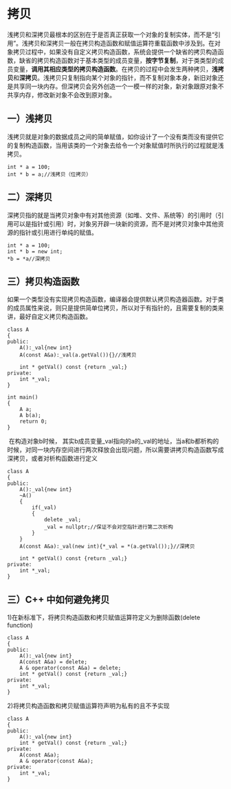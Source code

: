 # 拷贝

浅拷贝和深拷贝最根本的区别在于是否真正获取一个对象的复制实体，而不是“引用”。浅拷贝和深拷贝一般在拷贝构造函数和赋值运算符重载函数中涉及到。在对象拷贝过程中，如果没有自定义拷贝构造函数，系统会提供一个缺省的拷贝构造函数，缺省的拷贝构造函数对于基本类型的成员变量，**按字节复制**，对于类类型的成员变量，**调用其相应类型的拷贝构造函数**。在拷贝的过程中会发生两种拷贝，**浅拷贝**和**深拷贝**。浅拷贝只复制指向某个对象的指针，而不复制对象本身，新旧对象还是共享同一块内存。但深拷贝会另外创造一个一模一样的对象，新对象跟原对象不共享内存，修改新对象不会改到原对象。

## 一）浅拷贝

浅拷贝就是对象的数据成员之间的简单赋值，如你设计了一个没有类而没有提供它的复制构造函数，当用该类的一个对象去给令一个对象赋值时所执行的过程就是浅拷贝。

```
int * a = 100;
int * b = a;//浅拷贝（位拷贝）
```

## 二）深拷贝

深拷贝指的就是当拷贝对象中有对其他资源（如堆、文件、系统等）的引用时（引用可以是指针或引用）时，对象另开辟一块新的资源，而不是对拷贝对象中其他资源的指针或引用进行单纯的赋值。

```
int * a = 100;
int * b = new int;
*b = *a//深拷贝
```

## 三）拷贝构造函数

​		如果一个类型没有实现拷贝构造函数，编译器会提供默认拷贝构造器函数。对于类的成员属性来说，则只是提供简单位拷贝，所以对于有指针的，且需要复制的类来讲，最好自定义拷贝构造函数。

```
class A
{
public:
	A():_val{new int}
	A(const A&a):_val(a.getVal()){}//浅拷贝
	
	int * getVal() const {return _val;}
private:
	int *_val;
}

int main()
{
	A a;
	A b(a);
	return 0;
}
```

​		在构造对象b时候， 其实b成员变量_val指向的a的_val的地址，当a和b都析构的时候，对同一块内存空间进行两次释放会出现问题，所以需要讲拷贝构造函数写成深拷贝，或者对析构函数进行定义

```
class A
{
public:
	A():_val{new int}
	~A()
	{
		if(_val)
		{
			delete _val;
			_val = nullptr;//保证不会对空指针进行第二次析构
		}
	}
	A(const A&a):_val(new int){*_val = *(a.getVal());}//深拷贝
	
	int * getVal() const {return _val;}
private:
	int *_val;
}
```

## 三）C++ 中如何避免拷贝

1)在新标准下，将拷贝构造函数和拷贝赋值运算符定义为删除函数(delete function)

```
class A
{
public:
	A():_val{new int}
	A(const A&a) = delete;
	A & operator(const A&a) = delete;
	int * getVal() const {return _val;}
private:
	int *_val;
}
```

2)将拷贝构造函数和拷贝赋值运算符声明为私有的且不予实现

```
class A
{
public:
	A():_val{new int}
	int * getVal() const {return _val;}
private:
	A(const A&a);
	A & operator(const A&a);
private:
	int *_val;
}
```

